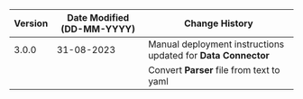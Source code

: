 | **Version** | **Date Modified (DD-MM-YYYY)** | **Change History**                                                 |
|-------------|--------------------------------|--------------------------------------------------------------------|
| 3.0.0       | 31-08-2023                     | Manual deployment instructions updated for **Data Connector**		|  
|             |                                | Convert **Parser** file from text to yaml                          |           
                                                                                                                 
